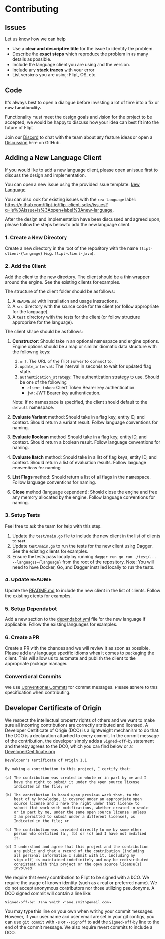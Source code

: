 # Contributing

## Issues

Let us know how we can help!

- Use a **clear and descriptive title** for the issue to identify the problem.
- Describe the **exact steps** which reproduce the problem in as many details as possible.
- Include the language client you are using and the version.
- Include any **stack traces** with your error
- List versions you are using: Flipt, OS, etc.

## Code

It's always best to open a dialogue before investing a lot of time into a fix or new functionality.

Functionality must meet the design goals and vision for the project to be accepted; we would be happy to discuss how your idea can best fit into the future of Flipt.

Join our [Discord](https://www.flipt.io/discord) to chat with the team about any feature ideas or open a [Discussion](https://github.com/flipt-io/flipt/discussions) here on GitHub.

## Adding a New Language Client

If you would like to add a new language client, please open an issue first to discuss the design and implementation.

You can open a new issue using the provided issue template: [New Language](https://github.com/flipt-io/flipt-client-sdks/issues/new?labels=new-language&template=new_language.yml)

You can also look for existing issues with the `new-language` label: <https://github.com/flipt-io/flipt-client-sdks/issues?q=is%3Aissue+is%3Aopen+label%3Anew-language>.

After the design and implementation have been discussed and agreed upon, please follow the steps below to add the new language client.

### 1. Create a New Directory

Create a new directory in the root of the repository with the name `flipt-client-{language}` (e.g. `flipt-client-java`).

### 2. Add the Client

Add the client to the new directory. The client should be a thin wrapper around the engine. See the existing clients for examples.

The structure of the client folder should be as follows:

1. A `README.md` with installation and usage instructions.
2. A `src` directory with the source code for the client (or follow appropriate for the language).
3. A `test` directory with the tests for the client (or follow structure appropriate for the language).

The client shape should be as follows:

1. **Constructor**: Should take in an optional namespace and engine options. Engine options should be a map or similar idiomatic data structure with the following keys:

   1. `url`: The URL of the Flipt server to connect to.
   2. `update_interval`: The interval in seconds to wait for updated flag state.
   3. `authentication_strategy`: The authentication strategy to use. Should be one of the following:
      - `client_token`: Client Token Bearer key authentication.
      - `jwt`: JWT Bearer key authentication.

   Note: If no namespace is specified, the client should default to the `default` namespace.

2. **Evaluate Variant** method: Should take in a flag key, entity ID, and context. Should return a variant result. Follow language conventions for naming.
3. **Evaluate Boolean** method: Should take in a flag key, entity ID, and context. Should return a boolean result. Follow language conventions for naming.
4. **Evaluate Batch** method: Should take in a list of flag keys, entity ID, and context. Should return a list of evaluation results. Follow language conventions for naming.
5. **List Flags** method: Should return a list of all flags in the namespace. Follow language conventions for naming.
6. **Close** method (language dependent): Should close the engine and free any memory allocated by the engine. Follow language conventions for naming.

### 3. Setup Tests

Feel free to ask the team for help with this step.

1. Update the `test/main.go` file to include the new client in the list of clients to test.
2. Update `test/main.go` to run the tests for the new client using Dagger. See the existing clients for examples.
3. Ensure the tests pass locally by running `dagger run go run ./test/... --languages={language}` from the root of the repository. Note: You will need to have Docker, Go, and Dagger installed locally to run the tests.

### 4. Update README

Update the [README.md](./README.md) to include the new client in the list of clients. Follow the existing clients for examples.

### 5. Setup Dependabot

Add a new section to the [dependabot.yml](./.github/dependabot.yml) file for the new language if applicable. Follow the existing languages for examples.

### 6. Create a PR

Create a PR with the changes and we will review it as soon as possible. Please add any language specific idioms when it comes to packaging the client. This will allow us to automate and publish the client to the appropriate package manager.

### Conventional Commits

We use [Conventional Commits](https://www.conventionalcommits.org/en/v1.0.0/) for commit messages. Please adhere to this specification when contributing.

## Developer Certificate of Origin

We respect the intellectual property rights of others and we want to make sure
all incoming contributions are correctly attributed and licensed. A Developer
Certificate of Origin (DCO) is a lightweight mechanism to do that. The DCO is
a declaration attached to every commit. In the commit message of the contribution,
the developer simply adds a `Signed-off-by` statement and thereby agrees to the DCO,
which you can find below or at [DeveloperCertificate.org](http://developercertificate.org/).

```text
Developer's Certificate of Origin 1.1

By making a contribution to this project, I certify that:

(a) The contribution was created in whole or in part by me and I
    have the right to submit it under the open source license
    indicated in the file; or

(b) The contribution is based upon previous work that, to the
    best of my knowledge, is covered under an appropriate open
    source license and I have the right under that license to
    submit that work with modifications, whether created in whole
    or in part by me, under the same open source license (unless
    I am permitted to submit under a different license), as
    Indicated in the file; or

(c) The contribution was provided directly to me by some other
    person who certified (a), (b) or (c) and I have not modified
    it.

(d) I understand and agree that this project and the contribution
    are public and that a record of the contribution (including
    all personal information I submit with it, including my
    sign-off) is maintained indefinitely and may be redistributed
    consistent with this project or the open source license(s)
    involved.
```

We require that every contribution to Flipt to be signed with a DCO. We require the
usage of known identity (such as a real or preferred name). We do not accept anonymous
contributors nor those utilizing pseudonyms. A DCO signed commit will contain a line like:

```text
Signed-off-by: Jane Smith <jane.smith@email.com>
```

You may type this line on your own when writing your commit messages. However, if your
user.name and user.email are set in your git configs, you can use `git commit` with `-s`
or `--signoff` to add the `Signed-off-by` line to the end of the commit message. We also
require revert commits to include a DCO.

